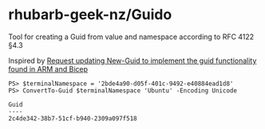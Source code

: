 # rhubarb-geek-nz/Guido
Tool for creating a Guid from value and namespace according to RFC 4122 §4.3

Inspired by [Request updating New-Guid to implement the guid functionality found in ARM and Bicep](https://github.com/PowerShell/PowerShell/discussions/24463)

```
PS> $terminalNamespace = '2bde4a90-d05f-401c-9492-e40884ead1d8'
PS> ConvertTo-Guid $terminalNamespace 'Ubuntu' -Encoding Unicode

Guid
----
2c4de342-38b7-51cf-b940-2309a097f518
```
